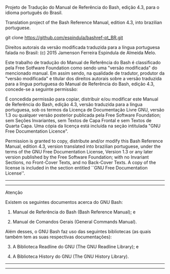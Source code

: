 
Projeto de Tradução do Manual de Referência do Bash, edição 4.3, para o 
idioma português do Brasil.

Translation project of the Bash Reference Manual, edition 4.3, into 
brazilian portuguese.


git clone https://github.com/espindula/bashref-pt_BR.git


Direitos autorais da versão modificada traduzida para a língua 
portuguesa falada no Brasil: (c) 2015 Jamenson Ferreira Espindula de 
Almeida Melo.

  Este trabalho de tradução do Manual de Referência do Bash é 
  classificado pela Free Sotfware Foundation como sendo uma 
  "versão modificada" do mencionado manual.   Em assim sendo, na 
  qualidade de tradutor, produtor da "versão modificada" e titular 
  dos direitos autorais sobre a versão traduzida para a língua 
  portuguesa do Manual de Referência do Bash, edição 4.3, concede-se a 
  seguinte permissão:

  É concedida permissão para copiar, distribuir e/ou modificar este 
  Manual de Referência do Bash, edição 4.3, versão traduzida para a 
  língua portuguesa, sob os termos da Licença de Documentação Livre GNU, 
  versão 1.3 ou qualquer versão posterior publicada pela Free Software 
  Foundation; sem Seções Invariantes, sem Textos de Capa Frontal e sem 
  Textos de Quarta Capa.   Uma cópia da licença está incluída na seção 
  intitulada "GNU Free Documentation Licence".
  
  Permission is granted to copy, distribute and/or modify this Bash 
  Reference Manual, edition 4.3, version translated into brazilian 
  portuguese, under the terms of the GNU Free Documentation License, 
  Version 1.3 or any later version published by the Free Software 
  Foundation; with no Invariant Sections, no Front-Cover Texts, and no 
  Back-Cover Texts.   A copy of the license is included in the section 
  entitled ``GNU Free Documentation License''.


************************************************************************
************************************************************************
								       
 Atenção					       
							       
 Existem os seguintes documentos acerca do GNU Bash:	       
								       
1. Manual de Referência do Bash (Bash Reference Manual); e

2. Manual de Comandos Gerais (General Commands Manual).


 Além desses, o GNU Bash faz uso das seguintes bibliotecas (as quais 
 também tem as suas respectivas documentações):

3. A Biblioteca Readline do GNU (The GNU Readline Library); e

4. A Biblioteca History do GNU (The GNU History Library).
								       
************************************************************************
************************************************************************

